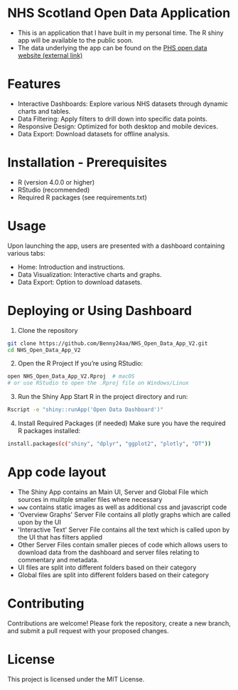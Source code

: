 # NHS Scotland Open Data Application

* This is an application that I have built in my personal time. The R shiny app will be available to the public soon.
* The data underlying the app can be found on the [PHS open data website (external link)](https://www.opendata.nhs.scot/)

# Features

* Interactive Dashboards: Explore various NHS datasets through dynamic charts and tables.
* Data Filtering: Apply filters to drill down into specific data points.
* Responsive Design: Optimized for both desktop and mobile devices.
* Data Export: Download datasets for offline analysis.

# Installation - Prerequisites

* R (version 4.0.0 or higher)
* RStudio (recommended)
* Required R packages (see requirements.txt)

# Usage

Upon launching the app, users are presented with a dashboard containing various tabs:
* Home: Introduction and instructions.
* Data Visualization: Interactive charts and graphs.
* Data Export: Option to download datasets.

# Deploying or Using Dashboard

1. Clone the repository
```bash
git clone https://github.com/Benny24aa/NHS_Open_Data_App_V2.git
cd NHS_Open_Data_App_V2
```
2. Open the R Project
If you’re using RStudio:
```bash
open NHS_Open_Data_App_V2.Rproj  # macOS
# or use RStudio to open the .Rproj file on Windows/Linux
```
3. Run the Shiny App
Start R in the project directory and run:
```bash
Rscript -e "shiny::runApp('Open Data Dashboard')"
```
4. Install Required Packages (if needed)
Make sure you have the required R packages installed:
```bash
install.packages(c("shiny", "dplyr", "ggplot2", "plotly", "DT"))
```

# App code layout

* The Shiny App contains an Main UI, Server and Global File which sources in mulitple smaller files where necessary
* `www` contains static images as well as additional css and javascript code
* 'Overview Graphs' Server File contains all plotly graphs which are called upon by the UI
* 'Interactive Text' Server File contains all the text which is called upon by the UI that has filters applied
*  Other Server Files contain smaller pieces of code which allows users to download data from the dashboard and server files relating to commentary and metadata.
*  UI files are split into different folders based on their category
*  Global files are split into different folders based on their category

# Contributing

Contributions are welcome! Please fork the repository, create a new branch, and submit a pull request with your proposed changes.

# License

This project is licensed under the MIT License.



